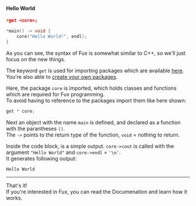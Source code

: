 #### Hello World

```cpp
#get <core>;

*main() -> void {
    core("Hello World!", endl);
}
```
As you can see, the syntax of Fux is somewhat similar to C++, so we'll just focus on the new things.

The keyword `get` is used for importing packages which are available [here](../src/packages/).<br>
You're also able to [create your own packages](./packages.md).

Here, the package `core` is imported, which holds classes and functions which are required for Fux programming.<br>
To avoid having to reference to the packages import them like here shown:

```cpp
get * core;
```

Next an object with the name `main` is defined, and declared as a function with the parantheses `()`.<br>
The `->` points to the return type of the function, `void` = nothing to return.

Inside the code block, is a simple output. `core->cout` is called with the argument `"Hello World"` and `core->endl` = `'\n'`.<br>
It generates following output:

```
Hello World

```
---
That's it!<br>
If you're interested in Fux, you can read the Documenation and learn how it works.